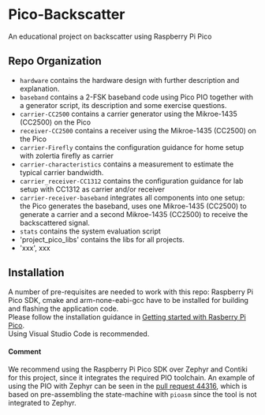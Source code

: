 # Pico-Backscatter
An educational project on backscatter using Raspberry Pi Pico

## Repo Organization
- `hardware` contains the hardware design with further description and explanation.
- `baseband` contains a 2-FSK baseband code using Pico PIO together with a generator script, its description and some exercise questions.
- `carrier-CC2500` contains a carrier generator using the Mikroe-1435 (CC2500) on the Pico
- `receiver-CC2500` contains a receiver using the Mikroe-1435 (CC2500) on the Pico
- `carrier-Firefly` contains the configuration guidance for home setup with zolertia firefly as carrier
- `carrier-characteristics` contains a measurement to estimate the typical carrier bandwidth.
- `carrier_receiver-CC1312` contains the configuration guidance for lab setup with CC1312 as carrier and/or receiver
- `carrier-receiver-baseband` integrates all components into one setup: the Pico generates the baseband, uses one Mikroe-1435 (CC2500) to generate a carrier and a second Mikroe-1435 (CC2500) to receive the backscattered signal.
- `stats` contains the system evaluation script
- 'project_pico_libs' contains the libs for all projects.
- 'xxx', xxx

## Installation
A number of pre-requisites are needed to work with this repo:
Raspberry Pi Pico SDK, cmake and arm-none-eabi-gcc have to be installed for building and flashing the application code.
<br>Please follow the installation guidance in [Getting started with Rasberry Pi Pico](https://datasheets.raspberrypi.com/pico/getting-started-with-pico.pdf).
<br>Using Visual Studio Code is recommended.


#### Comment
We recommend using the Raspberry Pi Pico SDK over Zephyr and Contiki for this project, since it integrates the required PIO toolchain. An example of using the PIO with Zephyr can be seen in the [pull request 44316](https://github.com/zephyrproject-rtos/zephyr/pull/44316/files), which is based on pre-assembling the state-machine with `pioasm` since the tool is not integrated to Zephyr.
